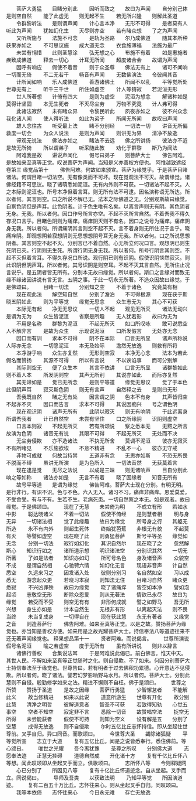 <!-- { "loadSidebar": true } -->
　　菩萨大勇猛　　目睹分别此
　　因听而致之　　故曰为声闻
　　自分别己体　　是则空自然
　　能了此虚无　　则无起不生
　　若无所兴隆　　则解此圣道
　　令群黎听法　　是则谓声闻
　　计心言本净　　无形不可得
　　是者莫有人　　听此为声闻
　　犹如幻化生　　灭尽则亦空
　　若有睹众想　　了之为声闻
　　又听所施与　　法施不可念
　　是轨为圣路　　尔乃成佛道
　　随其本所种　　获果亦如之
　　不可思议施　　成大道无念
　　衣食施薄福　　法施为最广
　　未尝有悁惜　　此则圣慧涂
　　弘无想之心　　布施不有着
　　如是惠施者　　疾致成佛道
　　释去一切心　　计耳无所闻
　　超度诸合会　　故谓为声闻
　　因呼有响应　　假使不着音
　　则于众圣尊　　佛法无有上
　　诸可不闻响　　一切而无倚
　　不二无若干　　畅音有声闻
　　无数佛演法　　令彼闻其音
　　计所闻如响　　乐人成佛道
　　善游诸佛土　　所闻不以乱
　　平等觉所处　　世尊无有上
　　听千三千世　　所住如虚空
　　计人等猗寂　　若泥洹无形
　　世人所著想　　计倚有四大
　　是则为虚空　　泥洹为想念
　　解诸种如是　　莫得计坚固
　　本无生死者　　不灭尽尘劳
　　万物不究竟　　计人弗可得
　　此诸法寂然　　未有睹众界
　　令黎民听此　　夙夜亦如之
　　彼不兴众念　　我化诸人闻
　　使人得听法　　如此为弟子
　　所闻无所闻　　故叹曰声闻
　　雄人念往古　　听受最上法
　　睹不分别经　　一切法一切
　　讲音无所偏　　救度一切会
　　为众人说法　　是则为声闻
　　则讲无为界　　清净不放逸
　　谛观无说法　　佛法亦如之
　　睹法不去远　　佛之所讲扬
　　彼法亦不近　　是故无所猗
　　所以谓弟子　　听采随此教
　　劝化于群黎　　斯乃为闻法
　　阿难我是故　　讲说声闻化
　　假号曰弟子　　则菩萨大士
　　佛告阿难。是故如来至真等正觉。叹说菩萨为声闻。当知是义亦善权方便也。
阿惟越致遮经卷第三
缘觉品第十
　　佛告阿难。何故如来颁宣。菩萨为缘觉乎。于是菩萨目睹诸法。何谓目睹一切法空。无有像类而不可坏。现在觉观法不可灭。故谓缘觉。诸佛经籍不可思议。晓了诸萌悉如泥洹。无有内外则不可获。一切诸法不起不灭。人之本际则泥洹也。所号本净但着言耳。则无所有法不可逮。因名演称语无所达。所以者何。其言则空。口之所说不解已无。法本之际佛道之无。分别观斯故曰缘觉。自察色阴但是声耳。此色阴者。计于色生唯有名矣。以离言声则无有阴。其色阴者无身。无我。所以者何。因口作号所言亦空。不起不灭所言自然。不着吾我不得久存况口言乎。目睹色阴则为痛痒。痛痒阴灭则不有名。因口之说号为痛痒。痛痒阴身无我。所以者何。所谓痛阴其言则空不起不灭。言不着身则无所住况于言乎。晓痛痒阴。即观想阴若寂想阴则无思想想阴号耳无身无我。所以者何。口之所说思想阴者。其言则空不起不灭。分别言已不着自然。心无所立何况口言。观想阴已则生死阴已灭。行阴则无生死。所谓行阴无身无我。所以者何。所号行阴言其则空。不起不灭但着言耳。不得久存况口所说。观行阴已则有识阴。假使识阴惔然寂灭。则此识阴但阴声耳。所以者何。其号识阴是则空耳。不起不灭其言自然。无所住止况言说乎。是五阴者皆无所有。分别本无故曰缘觉。所以者何。斯口之言缘对而致无缘不缘诸因讲说有言无言。五阴之事。于此一切永无所著。不造众因故曰缘觉。于是佛颂曰。
　　目睹一切法　　分别知之空
　　不着于诸色　　究竟莫有相
　　现在观此法　　解空知自然
　　分别了澹泊　　不可得根源
　　现在获于斯　　晓五阴如此
　　则为平等觉　　缘觉无思念
　　众生志无为　　其心不可获
　　本际无有起　　净无无思议
　　一切人不起　　观见无所灭
　　诸法无动兴　　是谓为无为
　　众生皆泥洹　　省察是所趣
　　无人犹若影　　故曰为无为
　　不用是名称　　群黎为泥洹
　　不起无所灭　　如口所叹咏
　　敢可说悉空　　人不解非言
　　是故为众生　　示现说泥洹
　　口所发假言　　无处亦无念
　　因口而有训　　求本不可得
　　阴不在本际　　口言无所显
　　诸声所称说　　人际亦无念
　　一切愿泥洹　　本无及始际
　　澹然无放逸　　则救有所将
　　本净游乎响　　众生亦复然
　　无形则空寂　　本净无心念
　　法本为若此　　假名而赞扬
　　其源不可得　　所以有言说
　　不以谀谄事　　而可分别解
　　其际则空无　　便了众生本
　　其言不依讲　　口言无所显
　　诸群黎如此　　则不着人本
　　所发阴则空　　其声无所别
　　其说亦如此　　而际亦复然
　　其无谛如是　　觉已无所念
　　是则平等道　　缘觉无思议
　　觉了于本色　　此但阴声耳
　　寂灭斯色阴　　则无有言声
　　自然释之去　　是则曰无形
　　吾我既自然　　睹之无有处
　　因言谓之阴　　色本不有身
　　其声皆归空　　不起亦不灭
　　因口而告言　　求本不可得
　　其说因痴兴　　号之谓色阴
　　现在观识阴　　诸声无所有
　　此阴以寂灭　　则无有响阴
　　于此远离身　　所谓吾我者
　　计已自然空　　未尝有坚住
　　口之所缘阴　　识阴则虚空
　　口言本则寂　　不起无所灭
　　若有所颂说　　察之悉本无
　　无黠之所言　　故演为色阴
　　诸音无有说　　其限不可得
　　不起无所灭　　无处而不决
　　无尘劳侵欺　　亦不造诸法
　　不执无所舍　　莫调不泥洹
　　彼亦无寂灭　　不有所睹见
　　不乐施欲埃　　不怠不精进
　　不乱不一心　　彼亦无守戒
　　非物可成就　　何故当持禁
　　五道非有念　　无思亦如斯
　　不恐无所畏　　不脱而不缚
　　虽讲无所演　　是为色所入
　　一切法音然　　无获莫着言
　　现在逮是觉　　无尽之法说
　　以成是三昧　　则无诸响声
　　目自分别此　　响之等如称
　　诸法亦如是　　无言不有着
　　晓了因缘者　　知音无所有
　　故号平等道　　是谓为缘觉
　　佛告阿难。菩萨大士现在分别。有明无明。是行非行。有识不识。色与不色。六入无入。诸习不习。痛痒非痛痒。恩爱莫爱。不受舍受。有与不有。生若不生。老病死患。一切自然察之本无。如是观者。故曰缘觉。于是佛颂曰。
　　现在了无慧　　未尝倚为明
　　不成立有形　　若如水中影
　　聪达晓诸义　　不着一切法
　　假使不倚经　　是则慧者相
　　明与身无异　　一切诸法相
　　觉了此缘趣　　故曰为缘觉
　　所号身之行　　其躯无所造
　　永不有内外　　则超生死体
　　终始犹芭蕉　　非根无有貌
　　不起莫有灭　　等譬如虚空
　　现在晓了此　　则勇猛菩萨
　　斯号平等圣　　缘觉如无念
　　分别一切法　　寂行如幻化
　　其识自然尔　　现在晓了之
　　忽然解斯心　　知识行如之
　　诸所道示想　　明识诸法空
　　分别识其然　　一切无所著
　　了如是法者　　知识亦如幻
　　所可号名色　　身及诸音声
　　众貌空不成　　是谓自然相
　　心驰骋六情　　如幻化无言
　　现语非音声　　计自然悉空
　　久远来习之　　因发诸入处
　　彼则分别习　　名自然如空
　　习以成悉无　　游念起众更
　　若晓习本寂　　则知法无住
　　目睹习自然　　睹众更悉寂
　　不兴凶罪殃　　故曰为缘觉
　　晓了诸痛痒　　皆空如本净
　　譬如泡起顷　　志敬空无形
　　断除众恩爱　　则从无著法
　　情欲已永尽　　故曰为缘觉
　　若受而不受　　则空无有有
　　非形何成就　　譬之如野马
　　吾无所兴想　　身生亦如是
　　计本自然生　　无根非有形
　　以离起灭法　　则不畏当终
　　未当复成身　　一切得自在
　　现在获此慧　　永无有著者
　　又缘觉之音　　则造菩萨行
　　佛告阿难。如来至真等正觉。以是之故。赞扬菩萨为缘觉也。亦当知是善权方便。如来用是之故光耀菩萨大士。持信奉法八等道迹往来不还无著声闻缘觉也。
释果想品第十一
　　贤者阿难。而说偈言。
　　世尊所演说　　假号名泥洹
　　喻之若虚空　　度于无所有
　　虽有所讲说　　则非以辞言
　　诸佛行善权　　合集说法耳
　　于是阿难说此偈已。前白佛言。惟天中天。其世人民。不解如来至真等正觉随时之化。则自侵欺。不了如来。何因分别菩萨大士持信奉法至于缘觉也。世尊告曰。若有明者于过去佛积功累德。心开意达不见侵欺。所以者何。晓了诸法。譬若幻梦影响野马水月。所以者何。菩萨大士。分别此慧则不自侵。殷勤修学如来之法。精进不懈则不自枉。佛于是颂曰。
　　世尊之所赞　　赞扬于圣道
　　是故之因缘　　菩萨行勇猛
　　少智懈怠者　　不能解此义
　　故当修精进　　如来以此说
　　道意所游生　　世尊有开化
　　故分别此慧　　清净之明哲
　　彼解道意者　　智圣不可获
　　若致得知轨　　心觉五事空
　　空者不知空　　寂定非不言
　　悉除一切音　　故赞唱空法
　　捉空无所得　　未尝能获者
　　假使不可持　　则知为空义
　　设有解是五　　分别了空慧
　　成得无放逸　　则不自侵欺
　　尔时五亿比丘志怀持信。即从坐起住世尊前。叉手自归。异口同音。而歌颂曰。
　　今世尊大圣　　蠲除诸狐疑
　　平等觉所宣　　志立于大道
　　复有五亿比丘。闻是之说皆悉奉行。悉住佛前。等心颂曰。
　　唯世之光耀　　吾今离犹豫
　　圣尊之所叹　　分别佛大道
　　志愿奉法迹　　正慧无挂碍
　　道德自然成　　开化诸十方
　　复有千亿比丘怀八等想。闻此叹颂即从坐起叉手而立。俱歌颂曰。
　　志所怀八等　　今则释疑网
　　心已分别了　　所因见八等
　　复有十亿比丘怀道迹念。自从坐起。叉手而立。同说偈曰。
　　导师及吾类　　以获致法明
　　乃知平等觉　　所因演道迹。
　　复有二百五十万比丘。志怀往来心。则从坐起叉手自归。同叹颂曰。
　　我等本依倚　　志怀往来心
　　今日永无难　　存亡无放逸
